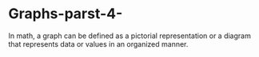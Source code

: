 # Graphs-parst-4-
In math, a graph can be defined as a pictorial representation or a diagram that represents data or values in an organized manner.

